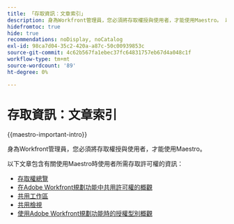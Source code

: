 ```yaml
---
title: 「存取資訊：文章索引」
description: 身為Workfront管理員，您必須將存取權授與使用者，才能使用Maestro。 以下文章包含有關使用Maestro時使用者所需存取許可權的資訊。
hidefromtoc: true
hide: true
recommendations: noDisplay, noCatalog
exl-id: 98ca7d04-35c2-420a-a87c-50c00939853c
source-git-commit: 4c62b567fa1ebec37fc64831757eb67d4a048c1f
workflow-type: tm+mt
source-wordcount: '89'
ht-degree: 0%

---
```


# 存取資訊：文章索引

{{maestro-important-intro}}

身為Workfront管理員，您必須將存取權授與使用者，才能使用Maestro。

以下文章包含有關使用Maestro時使用者所需存取許可權的資訊：

* [存取權總覽](../access/access-overview.md)
* [在Adobe Workfront規劃功能中共用許可權的概觀](/help/quicksilver/maestro/access/sharing-permissions-overview.md)
* [共用工作區](/help/quicksilver/maestro/access/share-workspaces.md)
* [共用檢視](/help/quicksilver/maestro/access/share-views.md)
* [使用Adobe Workfront規劃功能時的授權型別概觀](/help/quicksilver/maestro/access/license-type-overview.md)


